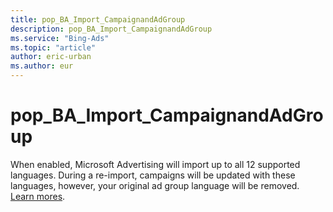 ```yaml
---
title: pop_BA_Import_CampaignandAdGroup
description: pop_BA_Import_CampaignandAdGroup
ms.service: "Bing-Ads"
ms.topic: "article"
author: eric-urban
ms.author: eur
---
```


# pop_BA_Import_CampaignandAdGroup

When enabled, Microsoft Advertising will import up to all 12 supported languages. During a re-import, campaigns will be updated with these languages, however, your original ad group language will be removed.  [Learn mores](../hlp_BA_CONC_ImportWhatInfo.md).


